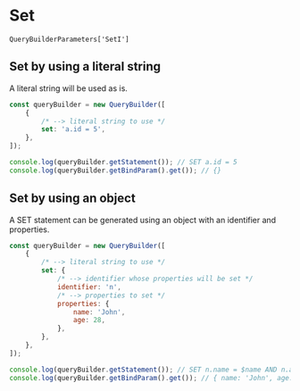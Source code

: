 # Set
`QueryBuilderParameters['SetI']`

## Set by using a literal string
A literal string will be used as is.

```js
const queryBuilder = new QueryBuilder([
    {
        /* --> literal string to use */
        set: 'a.id = 5',
    },
]);

console.log(queryBuilder.getStatement()); // SET a.id = 5
console.log(queryBuilder.getBindParam().get()); // {}
```

## Set by using an object
A SET statement can be generated using an object with an identifier and properties.

```js
const queryBuilder = new QueryBuilder([
    {
        /* --> literal string to use */
        set: {
            /* --> identifier whose properties will be set */
            identifier: 'n',
            /* --> properties to set */
            properties: {
                name: 'John',
                age: 28,
            },
        },
    },
]);

console.log(queryBuilder.getStatement()); // SET n.name = $name AND n.age = $age
console.log(queryBuilder.getBindParam().get()); // { name: 'John', age: 28 }
```

